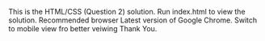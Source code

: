 This is the HTML/CSS (Question 2) solution.
Run index.html to view the solution.
Recommended browser Latest version of Google Chrome.
Switch to mobile view fro better veiwing
Thank You.

